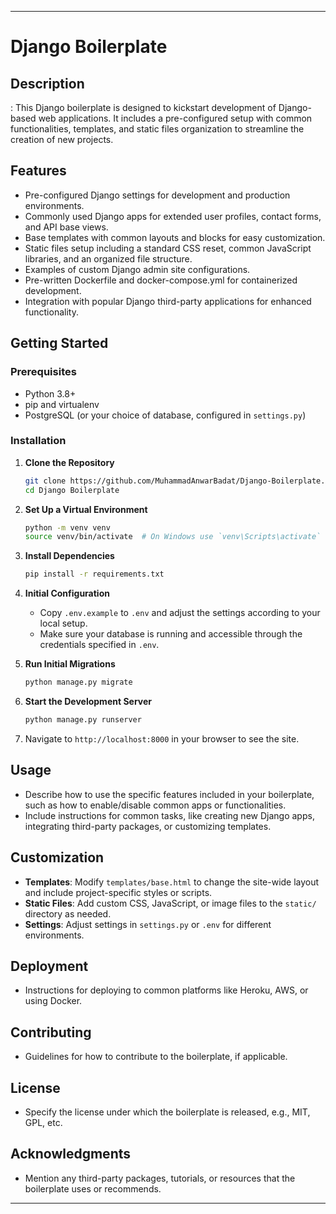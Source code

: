 
---

# Django Boilerplate

## Description

<Description>: This Django boilerplate is designed to kickstart development of Django-based web applications. It includes a pre-configured setup with common functionalities, templates, and static files organization to streamline the creation of new projects.

## Features

- Pre-configured Django settings for development and production environments.
- Commonly used Django apps for extended user profiles, contact forms, and API base views.
- Base templates with common layouts and blocks for easy customization.
- Static files setup including a standard CSS reset, common JavaScript libraries, and an organized file structure.
- Examples of custom Django admin site configurations.
- Pre-written Dockerfile and docker-compose.yml for containerized development.
- Integration with popular Django third-party applications for enhanced functionality.

## Getting Started

### Prerequisites

- Python 3.8+
- pip and virtualenv
- PostgreSQL (or your choice of database, configured in `settings.py`)

### Installation

1. **Clone the Repository**

   ```bash
   git clone https://github.com/MuhammadAnwarBadat/Django-Boilerplate.git
   cd Django Boilerplate
   ```

2. **Set Up a Virtual Environment**

   ```bash
   python -m venv venv
   source venv/bin/activate  # On Windows use `venv\Scripts\activate`
   ```

3. **Install Dependencies**

   ```bash
   pip install -r requirements.txt
   ```

4. **Initial Configuration**

   - Copy `.env.example` to `.env` and adjust the settings according to your local setup.
   - Make sure your database is running and accessible through the credentials specified in `.env`.

5. **Run Initial Migrations**

   ```bash
   python manage.py migrate
   ```

6. **Start the Development Server**

   ```bash
   python manage.py runserver
   ```

7. Navigate to `http://localhost:8000` in your browser to see the site.

## Usage

- Describe how to use the specific features included in your boilerplate, such as how to enable/disable common apps or functionalities.
- Include instructions for common tasks, like creating new Django apps, integrating third-party packages, or customizing templates.

## Customization

- **Templates**: Modify `templates/base.html` to change the site-wide layout and include project-specific styles or scripts.
- **Static Files**: Add custom CSS, JavaScript, or image files to the `static/` directory as needed.
- **Settings**: Adjust settings in `settings.py` or `.env` for different environments.

## Deployment

- Instructions for deploying to common platforms like Heroku, AWS, or using Docker.

## Contributing

- Guidelines for how to contribute to the boilerplate, if applicable.

## License

- Specify the license under which the boilerplate is released, e.g., MIT, GPL, etc.

## Acknowledgments

- Mention any third-party packages, tutorials, or resources that the boilerplate uses or recommends.

---
